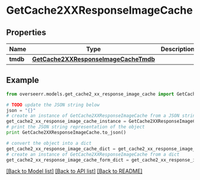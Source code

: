 # GetCache2XXResponseImageCache


## Properties

Name | Type | Description | Notes
------------ | ------------- | ------------- | -------------
**tmdb** | [**GetCache2XXResponseImageCacheTmdb**](GetCache2XXResponseImageCacheTmdb.md) |  | [optional] 

## Example

```python
from overseerr.models.get_cache2_xx_response_image_cache import GetCache2XXResponseImageCache

# TODO update the JSON string below
json = "{}"
# create an instance of GetCache2XXResponseImageCache from a JSON string
get_cache2_xx_response_image_cache_instance = GetCache2XXResponseImageCache.from_json(json)
# print the JSON string representation of the object
print GetCache2XXResponseImageCache.to_json()

# convert the object into a dict
get_cache2_xx_response_image_cache_dict = get_cache2_xx_response_image_cache_instance.to_dict()
# create an instance of GetCache2XXResponseImageCache from a dict
get_cache2_xx_response_image_cache_form_dict = get_cache2_xx_response_image_cache.from_dict(get_cache2_xx_response_image_cache_dict)
```
[[Back to Model list]](../README.md#documentation-for-models) [[Back to API list]](../README.md#documentation-for-api-endpoints) [[Back to README]](../README.md)


